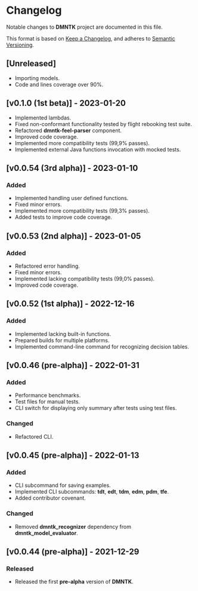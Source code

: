 # Changelog
Notable changes to **DMNTK** project are documented in this file.

This format is based on [Keep a Changelog](https://keepachangelog.com/en/1.0.0/),
and adheres to [Semantic Versioning](https://semver.org/spec/v2.0.0.html).

## [Unreleased]

- Importing models.
- Code and lines coverage over 90%.

## [v0.1.0 (1st beta)] - 2023-01-20

- Implemented lambdas.
- Fixed non-conformant functionality tested by flight rebooking test suite.
- Refactored **dmntk-feel-parser** component.
- Improved code coverage.
- Implemented more compatibility tests (99,9% passes).
- Implemented external Java functions invocation with mocked tests.

## [v0.0.54 (3rd alpha)] - 2023-01-10

### Added
- Implemented handling user defined functions.
- Fixed minor errors.
- Implemented more compatibility tests (99,3% passes).
- Added tests to improve code coverage.

## [v0.0.53 (2nd alpha)] - 2023-01-05

### Added
- Refactored error handling.
- Fixed minor errors.
- Implemented lacking compatibility tests (99,0% passes).
- Improved code coverage.

## [v0.0.52 (1st alpha)] - 2022-12-16

### Added
- Implemented lacking built-in functions.
- Prepared builds for multiple platforms.
- Implemented command-line command for recognizing decision tables. 

## [v0.0.46 (pre-alpha)] - 2022-01-31

### Added
- Performance benchmarks.
- Test files for manual tests.
- CLI switch for displaying only summary after tests using test files.

### Changed
- Refactored CLI. 

## [v0.0.45 (pre-alpha)] - 2022-01-13

### Added
- CLI subcommand for saving examples.
- Implemented CLI subcommands: **tdt**, **edt**, **tdm**, **edm**, **pdm**, **tfe**.
- Added contributor covenant.

### Changed
- Removed **dmntk_recognizer** dependency from **dmntk_model_evaluator**. 

## [v0.0.44 (pre-alpha)] - 2021-12-29

### Released
- Released the first **pre-alpha** version of **DMNTK**.